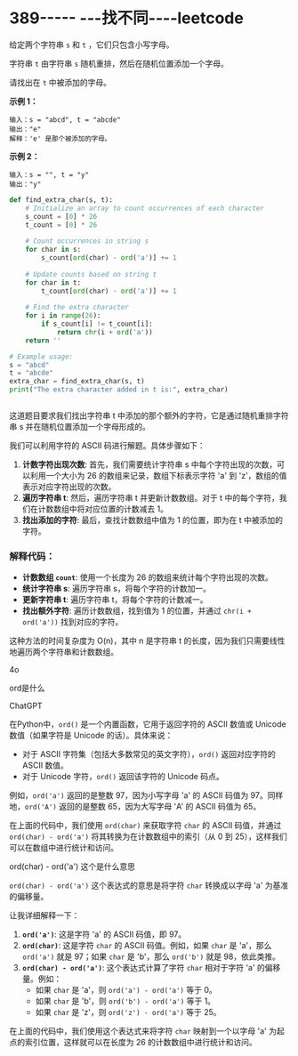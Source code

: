 # 389----- ---找不同----leetcode

给定两个字符串 `s` 和 `t` ，它们只包含小写字母。

字符串 `t` 由字符串 `s` 随机重排，然后在随机位置添加一个字母。

请找出在 `t` 中被添加的字母。

 

**示例 1：**

```
输入：s = "abcd", t = "abcde"
输出："e"
解释：'e' 是那个被添加的字母。
```

**示例 2：**

```
输入：s = "", t = "y"
输出："y"
```





```python
def find_extra_char(s, t):
    # Initialize an array to count occurrences of each character
    s_count = [0] * 26
    t_count = [0] * 26
    
    # Count occurrences in string s
    for char in s:
        s_count[ord(char) - ord('a')] += 1
    
    # Update counts based on string t
    for char in t:
        t_count[ord(char) - ord('a')] += 1
    
    # Find the extra character
    for i in range(26):
        if s_count[i] != t_count[i]:
            return chr(i + ord('a'))
    return ''

# Example usage:
s = "abcd"
t = "abcde"
extra_char = find_extra_char(s, t)
print("The extra character added in t is:", extra_char)



```

这道题目要求我们找出字符串 t 中添加的那个额外的字符，它是通过随机重排字符串 s 并在随机位置添加一个字母形成的。

我们可以利用字符的 ASCII 码进行解题。具体步骤如下：

1. **计数字符出现次数**: 首先，我们需要统计字符串 s 中每个字符出现的次数，可以利用一个大小为 26 的数组来记录，数组下标表示字符 'a' 到 'z'，数组的值表示对应字符出现的次数。
2. **遍历字符串 t**: 然后，遍历字符串 t 并更新计数数组。对于 t 中的每个字符，我们在计数数组中将对应位置的计数减去 1。
3. **找出添加的字符**: 最后，查找计数数组中值为 1 的位置，即为在 t 中被添加的字符。







### 解释代码：

- **计数数组 `count`**: 使用一个长度为 26 的数组来统计每个字符出现的次数。
- **统计字符串 s**: 遍历字符串 s，将每个字符的计数加一。
- **更新字符串 t**: 遍历字符串 t，将每个字符的计数减一。
- **找出额外字符**: 遍历计数数组，找到值为 1 的位置，并通过 `chr(i + ord('a'))` 找到对应的字符。

这种方法的时间复杂度为 O(n)，其中 n 是字符串 t 的长度，因为我们只需要线性地遍历两个字符串和计数数组。





4o

ord是什么



ChatGPT

在Python中，`ord()` 是一个内置函数，它用于返回字符的 ASCII 数值或 Unicode 数值（如果字符是 Unicode 的话）。具体来说：

- 对于 ASCII 字符集（包括大多数常见的英文字符），`ord()` 返回对应字符的 ASCII 数值。
- 对于 Unicode 字符，`ord()` 返回该字符的 Unicode 码点。

例如，`ord('a')` 返回的是整数 97，因为小写字母 'a' 的 ASCII 码值为 97。同样地，`ord('A')` 返回的是整数 65，因为大写字母 'A' 的 ASCII 码值为 65。

在上面的代码中，我们使用 `ord(char)` 来获取字符 `char` 的 ASCII 码值，并通过 `ord(char) - ord('a')` 将其转换为在计数数组中的索引（从 0 到 25），这样我们可以在数组中进行统计和访问。







ord(char) - ord('a')  这个是什么意思





`ord(char) - ord('a')` 这个表达式的意思是将字符 `char` 转换成以字母 'a' 为基准的偏移量。

让我详细解释一下：

1. **`ord('a')`**: 这是字符 'a' 的 ASCII 码值，即 97。
2. **`ord(char)`**: 这是字符 `char` 的 ASCII 码值。例如，如果 `char` 是 'a'，那么 `ord('a')` 就是 97；如果 `char` 是 'b'，那么 `ord('b')` 就是 98，依此类推。
3. **`ord(char) - ord('a')`**: 这个表达式计算了字符 `char` 相对于字符 'a' 的偏移量。例如：
   - 如果 `char` 是 'a'，则 `ord('a') - ord('a')` 等于 0。
   - 如果 `char` 是 'b'，则 `ord('b') - ord('a')` 等于 1。
   - 如果 `char` 是 'z'，则 `ord('z') - ord('a')` 等于 25。

在上面的代码中，我们使用这个表达式来将字符 `char` 映射到一个以字母 'a' 为起点的索引位置，这样就可以在长度为 26 的计数数组中进行统计和访问。